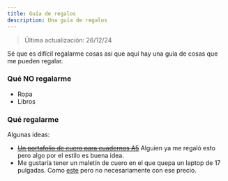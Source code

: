 ```yaml
---
title: Guía de regalos
description: Una guía de regalos
---
```


> Última actualización: 26/12/24

Sé que es difícil regalarme cosas así que aquí hay una guía de cosas que me pueden
regalar.

### Qué NO regalarme

- Ropa
- Libros

### Qué regalarme

Algunas ideas:

- ~~[Un portafolio de cuero para cuadernos A5](https://www.amazon.com/Notebook-Portfolio-Padfolio-Zippered-Professional/dp/B0CXQ5NMDD)~~ Alguien ya me regaló esto pero algo por el estilo es buena idea.
- Me gustaría tener un maletín de cuero en el que quepa un laptop de 17 pulgadas. Como [este](https://www.jekyllandhide.co.uk/products/17-laptop-briefcase-colt) pero no necesariamente con ese precio.
